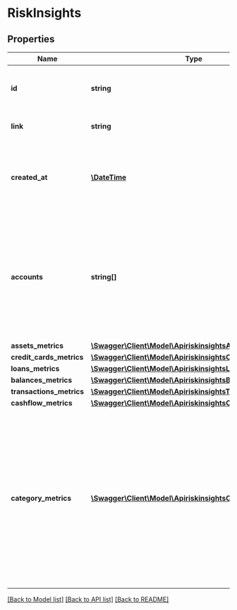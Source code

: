 # RiskInsights

## Properties
Name | Type | Description | Notes
------------ | ------------- | ------------- | -------------
**id** | **string** | Belvo&#x27;s unique identifier for the current item. | 
**link** | **string** | The &#x60;link.id&#x60; the data belongs to. | 
**created_at** | [**\DateTime**](\DateTime.md) | The ISO-8601 timestamp of when the data point was created in Belvo&#x27;s database. | 
**accounts** | **string[]** | An array of Belvo-generated account numbers (UUIDs) that were used during the risk insights analysis. If no accounts were found, we return an empty array. | 
**assets_metrics** | [**\Swagger\Client\Model\ApiriskinsightsAssetsMetrics**](ApiriskinsightsAssetsMetrics.md) |  | 
**credit_cards_metrics** | [**\Swagger\Client\Model\ApiriskinsightsCreditCardsMetrics**](ApiriskinsightsCreditCardsMetrics.md) |  | 
**loans_metrics** | [**\Swagger\Client\Model\ApiriskinsightsLoansMetrics**](ApiriskinsightsLoansMetrics.md) |  | 
**balances_metrics** | [**\Swagger\Client\Model\ApiriskinsightsBalancesMetrics**](ApiriskinsightsBalancesMetrics.md) |  | 
**transactions_metrics** | [**\Swagger\Client\Model\ApiriskinsightsTransactionsMetrics**](ApiriskinsightsTransactionsMetrics.md) |  | 
**cashflow_metrics** | [**\Swagger\Client\Model\ApiriskinsightsCashflowMetrics**](ApiriskinsightsCashflowMetrics.md) |  | 
**category_metrics** | [**\Swagger\Client\Model\ApiriskinsightsCategoryMetrics[]**](ApiriskinsightsCategoryMetrics.md) | An array of aggregate metrics regarding the transaction categories and subcategories that Belvo has identified within the user&#x27;s transaction history.  In the array, Belvo only returns categories that have been identified. | 

[[Back to Model list]](../../README.md#documentation-for-models) [[Back to API list]](../../README.md#documentation-for-api-endpoints) [[Back to README]](../../README.md)

